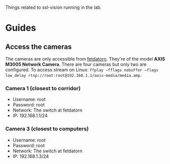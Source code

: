 Things related to ssl-vision running in the lab.

# Guides

## Access the cameras
The cameras are only accessible from [fetdatorn](fetdatorn). They're of the model **AXIS M3005 Network Camera**. There are four cameras but only two are configured. To access stream on Linux: `ffplay –fflags nobuffer –flags low_delay rtsp://root:root@192.168.1.1/axis-media/media.amp`. 

### Camera 1 (closest to corridor)
- Username: root
- Password: root
- Network: The switch at fetdatorn
- IP: 192.168.1.1/24

### Camera 3 (closest to computers)
- Username: root
- Password: root
- Network: The switch at fetdatorn
- IP: 192.168.1.3/24